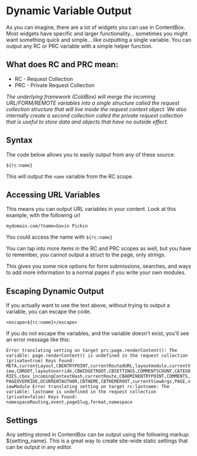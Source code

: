 # Dynamic Variable Output

As you can imagine, there are a lot of widgets you can use in ContentBox. Most widgets have specific and larger functionality… sometimes you might want something quick and simple… like outputting a single variable. You can output any RC or PRC variable with a simple helper function.

## What does RC and PRC mean:

* RC - Request Collection
* PRC - Private Request Collection

_The underlying framework (ColdBox) will merge the incoming URL/FORM/REMOTE variables into a single structure called the request collection structure that will live inside the request context object. We also internally create a second collection called the private request collection that is useful to store data and objects that have no outside effect._

## Syntax

The code below allows you to easily output from any of these source:

`${rc:name}`

This will output the `name` variable from the RC scope.

## Accessing URL Variables

This means you can output URL variables in your content. Look at this example, with the following url

`mydomain.com/?name=Gavin Pickin`

You could access the name with `${rc:name}`

You can tap into more items in the RC and PRC scopes as well, but you have to remember, you cannot output a struct to the page, only strings.

This gives you some nice options for form submissions, searches, and ways to add more information to a normal pages if you write your own modules.

## Escaping Dynamic Output

If you actually want to use the text above, without trying to output a variable, you can escape the code.

`<escape>${rc:name}</escape>`

If you do not escape the variables, and the variable doesn't exist, you'll see an error message like this:

`Error translating setting on target prc:page.renderContent(): The variable: page.renderContent() is undefined in the request collection (private=true) Keys Found: META,currentLayout,CBENTRYPOINT,currentRoutedURL,layoutmodule,currentView,CBROOT,layoutoverride,CBWIDGETROOT,CBSETTINGS,COMMENTSCOUNT,CATEGORIES,cbox_incomingContextHash,currentRoute,CBADMINENTRYPOINT,COMMENTS,PAGEOVERRIDE,OCURRENTAUTHOR,CBTHEME,CBTHEMEROOT,currentViewArgs,PAGE,viewModule Error translating setting on target rc:lastname: The variable: lastname is undefined in the request collection (private=false) Keys Found: namespaceRouting,event,pageSlug,format,namespace`

## Settings

Any setting stored in ContentBox can be output using the following markup: ${setting\_name}. This is a great way to create site-wide static settings that can be output in any editor.
